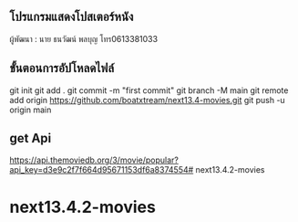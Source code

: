 ## โปรแกรมแสดงโปสเตอร์หนัง
ผู้พัฒนา : นาย ธนวัฒน์ พลบุญ โทร0613381033


## ขั้นตอนการอัปโหลดไฟล์
git init
git add .
git commit -m "first commit"
git branch -M main
git remote add origin https://github.com/boatxtream/next13.4-movies.git
git push -u origin main

## get Api
https://api.themoviedb.org/3/movie/popular?api_key=d3e9c2f7f664d95671153df6a8374554# next13.4.2-movies
# next13.4.2-movies
